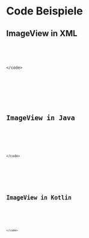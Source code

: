 # Code Beispiele


## ImageView in XML <!-- .element: class="fragment semi-fade-out shrink" style="" -->
<pre>
    <code data-trim data-noescape data-line-numbers="1|2|3|4|5|6|7">
        <script type="text/template">
<ImageView
    android:id="@+id/imageView"
    android:layout_width="wrap_content"
    android:layout_height="wrap_content"
    android:src="@drawable/example_image"
    android:contentDescription="Beispielbild"
    android:scaleType="centerCrop" />
        </script>
    </code>
</pre> <!-- .element: class="fragment r-frame" style="" -->


## ImageView in Java <!-- .element: class="fragment semi-fade-out shrink" style="" -->
<pre>
    <code data-trim data-noescape data-line-numbers="1-1|2-2|3-3|4-4|">
        <script type="text/template">
ImageView imageView = findViewById(R.id.imageView);
imageView.setImageResource(R.drawable.example_image);
imageView.setScaleType(ImageView.ScaleType.CENTER_CROP);
imageView.setContentDescription("Beispielbild");
        </script>
    </code>
</pre> <!-- .element: class="fragment r-frame" style="" -->


## ImageView in Kotlin <!-- .element: class="fragment semi-fade-out shrink" style="" -->
<pre>
    <code data-trim data-noescape data-line-numbers="5|6-8|10-13|">
        <script type="text/template">
import android.widget.ImageView
import androidx.appcompat.app.AppCompatActivity
import android.os.Bundle

class MainActivity : AppCompatActivity() {
    override fun onCreate(savedInstanceState: Bundle?) {
        super.onCreate(savedInstanceState)
        setContentView(R.layout.activity_main)

        val imageView: ImageView = findViewById(R.id.imageView)
        imageView.setImageResource(R.drawable.example_image)
        imageView.scaleType = ImageView.ScaleType.CENTER_CROP
        imageView.contentDescription = "Beispielbild"
    }
}
        </script>
    </code>
</pre> <!-- .element: class="fragment r-frame" style="" -->